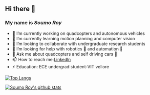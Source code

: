 ## Hi there 👋 
### My name is ***Soumo Roy***

<!--
**s0um0r0y/s0um0r0y** is a ✨ _special_ ✨ repository because its `README.md` (this file) appears on your GitHub profile.

Here are some ideas to get you started: -->


- 🔭 I’m currently working on quadcopters and autonomous vehicles
- 🌱 I’m currently learning motion planning and computer vision
- 👯 I’m looking to collaborate with undergraduate research students
- 🤔 I’m looking for help with robotics :robot: and automation :mechanical_arm:
- 💬 Ask me about quadcopters and self driving cars :blue_car:
- 📫 How to reach me:[LinkedIn](www.linkedin.com/in/soumo-roy)
- ⚡ Education: ECE undergrad student-VIT vellore

[![Top Langs](https://github-readme-stats.vercel.app/api/top-langs/?username=s0um0r0y)](https://github.com/anuraghazra/github-readme-stats)

[![Soumo Roy's github stats](https://github-readme-stats.vercel.app/api?username=s0um0r0y&count_private=true&show_icons=true&theme=radical&hide_rank=false)](https://github.com/anuraghazra/github-readme-stats)

